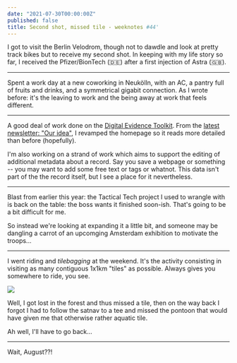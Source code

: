 ```yaml
---
date: "2021-07-30T00:00:00Z"
published: false
title: Second shot, missed tile - weeknotes #44'
---
```


I got to visit the Berlin Velodrom, though not to dawdle and look at pretty track bikes but to receive my second shot. In keeping with my life story so far, I received the Pfizer/BionTech (🇩🇪) after a first injection of Astra (🇬🇧).

---

Spent a work day at a new coworking in Neukölln, with an AC, a pantry full of fruits and drinks, and a symmetrical gigabit connection. As I wrote before: it's the leaving to work and the being away at work that feels different.

---

A good deal of work done on the [Digital Evidence Toolkit](https://digitalevidencetoolkit.org). From the [latest newsletter: "Our idea"](https://digitalevidencetoolkit.org/newsletter-3.html), I revamped the homepage so it reads more detailed than before (hopefully).

I'm also working on a strand of work which aims to support the editing of additional metadata about a record. Say you save a webpage or something -- you may want to add some free text or tags or whatnot. This data isn't part of the the record itself, but I see a place for it nevertheless.

---

Blast from earlier this year: the Tactical Tech project I used to wrangle with is back on the table: the boss wants it finished soon-ish. That's going to be a bit difficult for me.

So instead we're looking at expanding it a little bit, and someone may be dangling a carrot of an upcomging Amsterdam exhibition to motivate the troops...

---

I went riding and _tilebagging_ at the weekend. It's the activity consisting in visiting as many contiguous 1x1km "tiles" as possible. Always gives you somewhere to ride, you see.

![](assets/missed-tile.png)

Well, I got lost in the forest and thus missed a tile, then on the way back I forgot I had to follow the satnav to a tee and missed the pontoon that would have given me that otherwise rather aquatic tile.

Ah well, I'll have to go back...

---

Wait, August??!

